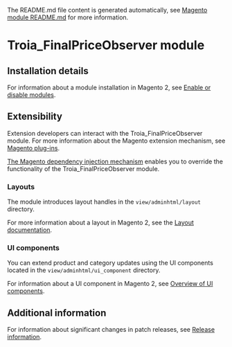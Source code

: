 The README.md file content is generated automatically, see [Magento module README.md](https://github.com/magento/devdocs/wiki/Magento-module-README.md) for more information.

# Troia_FinalPriceObserver module



## Installation details

For information about a module installation in Magento 2, see [Enable or disable modules](https://devdocs.magento.com/guides/v2.4/install-gde/install/cli/install-cli-subcommands-enable.html).

## Extensibility

Extension developers can interact with the Troia_FinalPriceObserver module. For more information about the Magento extension mechanism, see [Magento plug-ins](https://devdocs.magento.com/guides/v2.4/extension-dev-guide/plugins.html).

[The Magento dependency injection mechanism](https://devdocs.magento.com/guides/v2.4/extension-dev-guide/depend-inj.html) enables you to override the functionality of the Troia_FinalPriceObserver module.

### Layouts

The module introduces layout handles in the `view/adminhtml/layout` directory.

For more information about a layout in Magento 2, see the [Layout documentation](https://devdocs.magento.com/guides/v2.4/frontend-dev-guide/layouts/layout-overview.html).

### UI components

You can extend product and category updates using the UI components located in the `view/adminhtml/ui_component` directory.

For information about a UI component in Magento 2, see [Overview of UI components](https://devdocs.magento.com/guides/v2.4/ui_comp_guide/bk-ui_comps.html).

## Additional information

For information about significant changes in patch releases, see [Release information](https://devdocs.magento.com/guides/v2.4/release-notes/bk-release-notes.html).
